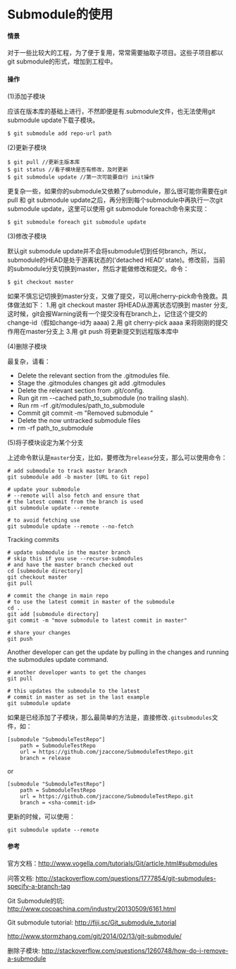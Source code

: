 
# Submodule的使用

#### 情景

对于一些比较大的工程，为了便于复用，常常需要抽取子项目。这些子项目都以git submodule的形式，增加到工程中。

#### 操作

(1)添加子模块

应该在版本库的基础上进行，不然即便是有.submodule文件，也无法使用git submodule update下载子模块。

```
$ git submodule add repo-url path
```

(2)更新子模块

```
$ git pull //更新主版本库
$ git status //看子模块是否有修改，及时更新
$ git submodule update //第一次可能要自行 init操作
```

更复杂一些，如果你的submodule又依赖了submodule，那么很可能你需要在git pull 和 git submodule update之后，再分别到每个submodule中再执行一次git submodule update，这里可以使用 git submodule foreach命令来实现：

```
$ git submodule foreach git submodule update
```

(3)修改子模块

默认git submodule update并不会将submodule切到任何branch，所以，submodule的HEAD是处于游离状态的(‘detached HEAD’ state)。修改前，当前的submodule分支切换到master，然后才能做修改和提交。命令：

```
$ git checkout master
```

如果不慎忘记切换到master分支，又做了提交，可以用cherry-pick命令挽救。具体做法如下：
1.用 git checkout master 将HEAD从游离状态切换到 master 分支, 这时候，git会报Warning说有一个提交没有在branch上，记住这个提交的change-id（假如change-id为 aaaa)
2.用 git cherry-pick aaaa 来将刚刚的提交作用在master分支上
3.用 git push 将更新提交到远程版本库中

(4)删除子模块

最复杂，请看：

* Delete the relevant section from the .gitmodules file.
* Stage the .gitmodules changes git add .gitmodules
* Delete the relevant section from .git/config.
* Run git rm --cached path_to_submodule (no trailing slash).
* Run rm -rf .git/modules/path_to_submodule
* Commit git commit -m "Removed submodule <name>"
* Delete the now untracked submodule files
* rm -rf path_to_submodule

(5)将子模块设定为某个分支

上述命令默认是`master`分支，比如，要修改为`release`分支，那么可以使用命令：

```
# add submodule to track master branch
git submodule add -b master [URL to Git repo]

# update your submodule
# --remote will also fetch and ensure that
# the latest commit from the branch is used
git submodule update --remote

# to avoid fetching use
git submodule update --remote --no-fetch
```

Tracking commits

```
# update submodule in the master branch
# skip this if you use --recurse-submodules
# and have the master branch checked out
cd [submodule directory]
git checkout master
git pull

# commit the change in main repo
# to use the latest commit in master of the submodule
cd ..
git add [submodule directory]
git commit -m "move submodule to latest commit in master"

# share your changes
git push
```

Another developer can get the update by pulling in the changes and running the submodules update command.

```
# another developer wants to get the changes
git pull

# this updates the submodule to the latest
# commit in master as set in the last example
git submodule update
```

如果是已经添加了子模块，那么最简单的方法是，直接修改`.gitsubmodules`文件，如：

```
[submodule "SubmoduleTestRepo"]
    path = SubmoduleTestRepo
    url = https://github.com/jzaccone/SubmoduleTestRepo.git
    branch = release
```

or

```
[submodule "SubmoduleTestRepo"]
    path = SubmoduleTestRepo
    url = https://github.com/jzaccone/SubmoduleTestRepo.git
    branch = <sha-commit-id>
```

更新的时候，可以使用：

```
git submodule update --remote
```

#### 参考

官方文档：http://www.vogella.com/tutorials/Git/article.html#submodules

问答文档: http://stackoverflow.com/questions/1777854/git-submodules-specify-a-branch-tag

Git Submodule的坑: http://www.cocoachina.com/industry/20130509/6161.html

Git submodule tutorial: http://fiji.sc/Git_submodule_tutorial

http://www.stormzhang.com/git/2014/02/13/git-submodule/

删除子模块: http://stackoverflow.com/questions/1260748/how-do-i-remove-a-submodule
